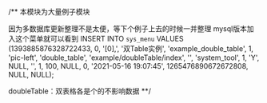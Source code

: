 /**
本模块为大量例子模块

因为多数据库更新整理不是太便，等下个例子上去的时候一并整理
mysql版本加入这个菜单就可以看到
INSERT INTO `sys_menu` VALUES (1393885876328722433, 0, '[0],', '双Table实例', 'example_double_table', 1, 'pic-left', 'double_table', 'example/doubleTable/index', '', 'system_tool', 1, 'Y', NULL, '', 1, 100, NULL, 0, '2021-05-16 19:07:45', 1265476890672672808, NULL, NULL);

doubleTable：双表格各是个的不影响数据
**/
